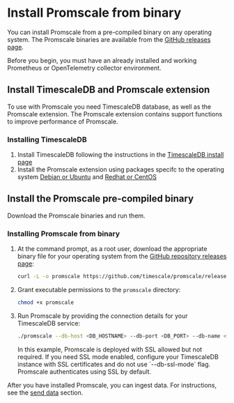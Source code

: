 # Install Promscale from binary
You can install Promscale from a pre-compiled binary on any operating system. The Promscale
binaries are available from the [GitHub releases page][gh-promscale-download].

Before you begin, you must have an already installed and working Prometheus or
OpenTelemetry collector environment.

## Install TimescaleDB and Promscale extension
To use with Promscale you need TimescaleDB database, as well as the Promscale
extension. The Promscale extension contains support functions to improve
performance of Promscale.

<procedure>

### Installing TimescaleDB

1.  Install TimescaleDB following the instructions in the 
    [TimescaleDB install page][tsdb-install-self-hosted]
1.  Install the Promscale extension using packages specifc to
    the operating system [Debian or Ubuntu][debian-ubuntu]
    and [Redhat or CentOS][rhel-centos]

</procedure>

## Install the Promscale pre-compiled binary
Download the Promscale binaries and run them.

<procedure>

### Installing Promscale from binary
1.  At the command prompt, as a root user, download the appropriate binary file
    for your operating system from the [GitHub repository releases page][releases]:
    ```bash
    curl -L -o promscale https://github.com/timescale/promscale/releases/download/<VERSION>/<PROMSCALE_DISTRIBUTION>
    ```
1.  Grant executable permissions to the `promscale` directory:
    ```bash
    chmod +x promscale
    ```
1.  Run Promscale by providing the connection details for your TimescaleDB
    service:
    ```bash
    ./promscale --db-host <DB_HOSTNAME> --db-port <DB_PORT> --db-name <DBNAME> --db-password <DBPASSWORD> --db-ssl-mode allow
    ```

    <highlight type="note">
    In this example, Promscale is deployed with SSL allowed but not required. If
    you need SSL mode enabled, configure your TimescaleDB instance with SSL
    certificates and do not use `--db-ssl-mode` flag. Promscale authenticates
    using SSL by default.
    </highlight>

</procedure>

After you have installed Promscale, you can ingest data.
For instructions, see the [send data][send-data] section.

[gh-promscale-download]: https://github.com/timescale/promscale/releases
[tsdb-install-self-hosted]: timescaledb/:currentVersion:/how-to-guides/install-timescaledb/self-hosted/
[rhel-centos]: promscale/:currentVersion:/installation/rhel-centos#installing-timescaledb-and-the-promscale-extension
[debian-ubuntu]: promscale/:currentVersion:/installation/debian-ubuntu#installing-timescaledb-and-the-promscale-extension
[releases]: https://github.com/timescale/promscale/releases/
[send-data]: promscale/:currentVersion:/send-data/

